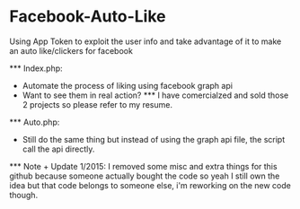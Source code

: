 Facebook-Auto-Like
==================

Using App Token to exploit the user info and take advantage of it to make an auto like/clickers for facebook

*** Index.php:
- Automate the process of liking using facebook graph api
- Want to see them in real action? *** I have comercialzed and sold those 2 projects so please refer to my resume.

***  Auto.php:
- Still do the same thing but instead of using the graph api file, the script call the api directly.

*** Note + Update 1/2015: I removed some misc and extra things for this github because someone actually bought the code so yeah I still own the idea but that code belongs to someone else, i'm reworking on the new code though.
